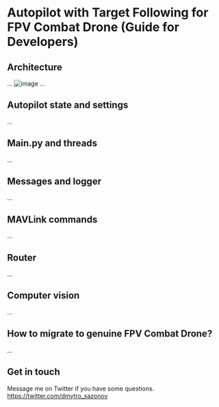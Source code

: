 # Autopilot with Target Following for FPV Combat Drone (Guide for Developers)

## Architecture
...
![image](https://github.com/under0tech/autopilot_bee_sim/assets/113665703/adc549b2-6c00-4d3b-943d-f531d67c705b)
...

## Autopilot state and settings
...

## Main.py and threads
...

## Messages and logger
...

## MAVLink commands
...

## Router
...

## Computer vision
...

## How to migrate to genuine FPV Combat Drone?
...

## Get in touch
Message me on Twitter if you have some questions.
https://twitter.com/dmytro_sazonov
